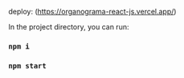 deploy: (https://organograma-react-js.vercel.app/)




In the project directory, you can run:

### `npm i`
### `npm start`


